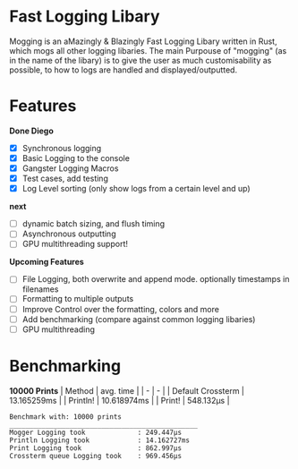 # Fast Logging Libary
Mogging is an aMazingly & Blazingly Fast Logging Libary written in Rust, which mogs all other logging libaries. The main Purpouse of "mogging" (as in the name of the libary) is to give the user as much customisability as possible, to how to logs are handled and displayed/outputted.
# Features

**Done Diego**
- [x] Synchronous logging
- [x] Basic Logging to the console
- [x] Gangster Logging Macros
- [x] Test cases, add testing
- [x] Log Level sorting (only show logs from a certain level and up)

**next**
- [ ] dynamic batch sizing, and flush timing
- [ ] Asynchronous outputting
- [ ] GPU multithreading support!

**Upcoming Features**
- [ ] File Logging, both overwrite and append mode. optionally timestamps in filenames
- [ ] Formatting to multiple outputs
- [ ] Improve Control over the formatting, colors and more
- [ ] Add benchmarking (compare against common logging libaries)
- [ ] GPU multithreading

# Benchmarking
**10000 Prints**
| Method | avg. time |
| - | - |
| Default Crossterm | 13.165259ms |
| Println! | 10.618974ms |
| Print! | 548.132µs |

```
Benchmark with: 10000 prints
_______________________________________________
Mogger Logging took             : 249.447µs
Println Logging took            : 14.162727ms
Print Logging took              : 862.997µs
Crossterm queue Logging took    : 969.456µs
```
